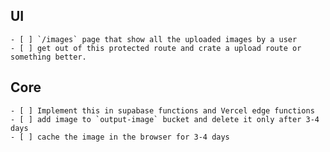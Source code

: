 ## UI
    - [ ] `/images` page that show all the uploaded images by a user
    - [ ] get out of this protected route and crate a upload route or something better.
## Core
    - [ ] Implement this in supabase functions and Vercel edge functions
    - [ ] add image to `output-image` bucket and delete it only after 3-4 days
    - [ ] cache the image in the browser for 3-4 days
